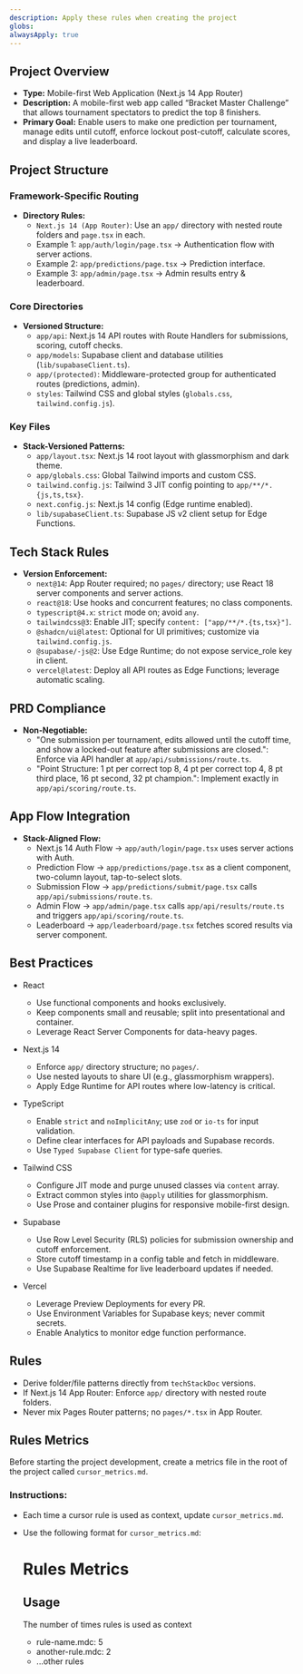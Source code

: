 ```yaml
---
description: Apply these rules when creating the project
globs: 
alwaysApply: true
---
```

## Project Overview

*   **Type:** Mobile-first Web Application (Next.js 14 App Router)
*   **Description:** A mobile-first web app called “Bracket Master Challenge” that allows tournament spectators to predict the top 8 finishers.
*   **Primary Goal:** Enable users to make one prediction per tournament, manage edits until cutoff, enforce lockout post-cutoff, calculate scores, and display a live leaderboard.

## Project Structure

### Framework-Specific Routing

*   **Directory Rules:**
    *   `Next.js 14 (App Router)`: Use an `app/` directory with nested route folders and `page.tsx` in each.
    *   Example 1: `app/auth/login/page.tsx` → Authentication flow with server actions.
    *   Example 2: `app/predictions/page.tsx` → Prediction interface.
    *   Example 3: `app/admin/page.tsx` → Admin results entry & leaderboard.

### Core Directories

*   **Versioned Structure:**
    *   `app/api`: Next.js 14 API routes with Route Handlers for submissions, scoring, cutoff checks.
    *   `app/models`: Supabase client and database utilities (`lib/supabaseClient.ts`).
    *   `app/(protected)`: Middleware-protected group for authenticated routes (predictions, admin).
    *   `styles`: Tailwind CSS and global styles (`globals.css`, `tailwind.config.js`).

### Key Files

*   **Stack-Versioned Patterns:**
    *   `app/layout.tsx`: Next.js 14 root layout with glassmorphism and dark theme.
    *   `app/globals.css`: Global Tailwind imports and custom CSS.
    *   `tailwind.config.js`: Tailwind 3 JIT config pointing to `app/**/*.{js,ts,tsx}`.
    *   `next.config.js`: Next.js 14 config (Edge runtime enabled).
    *   `lib/supabaseClient.ts`: Supabase JS v2 client setup for Edge Functions.

## Tech Stack Rules

*   **Version Enforcement:**
    *   `next@14`: App Router required; no `pages/` directory; use React 18 server components and server actions.
    *   `react@18`: Use hooks and concurrent features; no class components.
    *   `typescript@4.x`: `strict` mode on; avoid `any`.
    *   `tailwindcss@3`: Enable JIT; specify `content: ["app/**/*.{ts,tsx}"]`.
    *   `@shadcn/ui@latest`: Optional for UI primitives; customize via `tailwind.config.js`.
    *   `@supabase/-js@2`: Use Edge Runtime; do not expose service_role key in client.
    *   `vercel@latest`: Deploy all API routes as Edge Functions; leverage automatic scaling.

## PRD Compliance

*   **Non-Negotiable:**
    *   "One submission per tournament, edits allowed until the cutoff time, and show a locked-out feature after submissions are closed.": Enforce via API handler at `app/api/submissions/route.ts`.
    *   "Point Structure: 1 pt per correct top 8, 4 pt per correct top 4, 8 pt third place, 16 pt second, 32 pt champion.": Implement exactly in `app/api/scoring/route.ts`.

## App Flow Integration

*   **Stack-Aligned Flow:**
    *   Next.js 14 Auth Flow → `app/auth/login/page.tsx` uses server actions with  Auth.
    *   Prediction Flow → `app/predictions/page.tsx` as a client component, two-column layout, tap-to-select slots.
    *   Submission Flow → `app/predictions/submit/page.tsx` calls `app/api/submissions/route.ts`.
    *   Admin Flow → `app/admin/page.tsx` calls `app/api/results/route.ts` and triggers `app/api/scoring/route.ts`.
    *   Leaderboard → `app/leaderboard/page.tsx` fetches scored results via server component.

## Best Practices

*   React
    *   Use functional components and hooks exclusively.
    *   Keep components small and reusable; split into presentational and container.
    *   Leverage React Server Components for data-heavy pages.

*   Next.js 14
    *   Enforce `app/` directory structure; no `pages/`.
    *   Use nested layouts to share UI (e.g., glassmorphism wrappers).
    *   Apply Edge Runtime for API routes where low-latency is critical.

*   TypeScript
    *   Enable `strict` and `noImplicitAny`; use `zod` or `io-ts` for input validation.
    *   Define clear interfaces for API payloads and Supabase records.
    *   Use `Typed Supabase Client` for type-safe queries.

*   Tailwind CSS
    *   Configure JIT mode and purge unused classes via `content` array.
    *   Extract common styles into `@apply` utilities for glassmorphism.
    *   Use Prose and container plugins for responsive mobile-first design.

*   Supabase
    *   Use Row Level Security (RLS) policies for submission ownership and cutoff enforcement.
    *   Store cutoff timestamp in a config table and fetch in middleware.
    *   Use Supabase Realtime for live leaderboard updates if needed.

*   Vercel
    *   Leverage Preview Deployments for every PR.
    *   Use Environment Variables for Supabase keys; never commit secrets.
    *   Enable Analytics to monitor edge function performance.

## Rules

*   Derive folder/file patterns directly from `techStackDoc` versions.
*   If Next.js 14 App Router: Enforce `app/` directory with nested route folders.
*   Never mix Pages Router patterns; no `pages/*.tsx` in App Router.

## Rules Metrics

Before starting the project development, create a metrics file in the root of the project called `cursor_metrics.md`.

### Instructions:

*   Each time a cursor rule is used as context, update `cursor_metrics.md`.
*   Use the following format for `cursor_metrics.md`:

    # Rules Metrics

    ## Usage
    The number of times rules is used as context

    *   rule-name.mdc: 5
    *   another-rule.mdc: 2
    *   ...other rules
